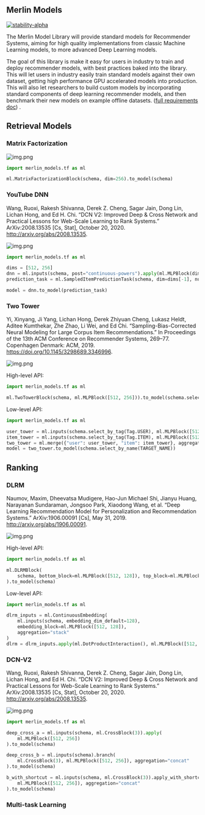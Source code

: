 ## Merlin Models

[![stability-alpha](https://img.shields.io/badge/stability-alpha-f4d03f.svg)](https://github.com/mkenney/software-guides/blob/master/STABILITY-BADGES.md#alpha)


The Merlin Model Library will provide standard models for Recommender Systems, aiming for high quality implementations
from classic Machine Learning models, to more advanced Deep Learning models.

The goal of this library is make it easy for users in industry to train and deploy recommender models, with best
practices baked into the library. This will let users in industry easily train standard models against their own
dataset, getting high performance GPU accelerated models into production. This will also let researchers to build custom
models by incorporating standard components of deep learning recommender models, and then benchmark their new models on
example offline
datasets. ([full requirements doc](https://docs.google.com/document/d/1fIiDtKW3og85oiw2o4EQTaiBxqBnarBEG8KCY2V6ho8/edit#heading=h.6u157q1g2hrk))
.

## Retrieval Models

### Matrix Factorization

![img.png](docs/img/mf.png)

```python
import merlin_models.tf as ml

ml.MatrixFactorizationBlock(schema, dim=256).to_model(schema)
```

### YouTube DNN

Wang, Ruoxi, Rakesh Shivanna, Derek Z. Cheng, Sagar Jain, Dong Lin, Lichan Hong, and Ed H. Chi. “DCN V2: Improved Deep &
Cross Network and Practical Lessons for Web-Scale Learning to Rank Systems.” ArXiv:2008.13535 [Cs, Stat], October 20,
2020. http://arxiv.org/abs/2008.13535.

![img.png](docs/img/youtube-dnn.png)

```python
import merlin_models.tf as ml

dims = [512, 256]
dnn = ml.inputs(schema, post="continuous-powers").apply(ml.MLPBlock(dims))
prediction_task = ml.SampledItemPredictionTask(schema, dim=dims[-1], num_sampled=500)

model = dnn.to_model(prediction_task)
```

### Two Tower

Yi, Xinyang, Ji Yang, Lichan Hong, Derek Zhiyuan Cheng, Lukasz Heldt, Aditee Kumthekar, Zhe Zhao, Li Wei, and Ed Chi.
“Sampling-Bias-Corrected Neural Modeling for Large Corpus Item Recommendations.” In Proceedings of the 13th ACM
Conference on Recommender Systems, 269–77. Copenhagen Denmark: ACM, 2019. https://doi.org/10.1145/3298689.3346996.

![img.png](docs/img/two-tower.png)

High-level API:

```python
import merlin_models.tf as ml

ml.TwoTowerBlock(schema, ml.MLPBlock([512, 256])).to_model(schema.select_by_name(target))
```

Low-level API:

```python
import merlin_models.tf as ml

user_tower = ml.inputs(schema.select_by_tag(Tag.USER), ml.MLPBlock([512, 256]))
item_tower = ml.inputs(schema.select_by_tag(Tag.ITEM), ml.MLPBlock([512, 256]))
two_tower = ml.merge({"user": user_tower, "item": item_tower}, aggregation="cosine")
model = two_tower.to_model(schema.select_by_name(TARGET_NAME))
```

## Ranking

### DLRM

Naumov, Maxim, Dheevatsa Mudigere, Hao-Jun Michael Shi, Jianyu Huang, Narayanan Sundaraman, Jongsoo Park, Xiaodong Wang,
et al. “Deep Learning Recommendation Model for Personalization and Recommendation Systems.” ArXiv:1906.00091 [Cs], May
31, 2019. http://arxiv.org/abs/1906.00091.

![img.png](docs/img/dlrm.png)

High-level API:

```python
import merlin_models.tf as ml

ml.DLRMBlock(
    schema, bottom_block=ml.MLPBlock([512, 128]), top_block=ml.MLPBlock([512, 128])
).to_model(schema)
```

Low-level API:

```python
import merlin_models.tf as ml

dlrm_inputs = ml.ContinuousEmbedding(
    ml.inputs(schema, embedding_dim_default=128),
    embedding_block=ml.MLPBlock([512, 128]), 
    aggregation="stack"
)
dlrm = dlrm_inputs.apply(ml.DotProductInteraction(), ml.MLPBlock([512, 128]))
  ```

### DCN-V2

Wang, Ruoxi, Rakesh Shivanna, Derek Z. Cheng, Sagar Jain, Dong Lin, Lichan Hong, and Ed H. Chi. “DCN V2: Improved Deep &
Cross Network and Practical Lessons for Web-Scale Learning to Rank Systems.” ArXiv:2008.13535 [Cs, Stat], October 20, 2020. http://arxiv.org/abs/2008.13535.

![img.png](docs/img/dcn-v2.png)

```python
import merlin_models.tf as ml

deep_cross_a = ml.inputs(schema, ml.CrossBlock(3)).apply(
    ml.MLPBlock([512, 256])
).to_model(schema)

deep_cross_b = ml.inputs(schema).branch(
    ml.CrossBlock(3), ml.MLPBlock([512, 256]), aggregation="concat"
).to_model(schema)

b_with_shortcut = ml.inputs(schema, ml.CrossBlock(3)).apply_with_shortcut(
    ml.MLPBlock([512, 256]), aggregation="concat"
).to_model(schema)
```

### Multi-task Learning

